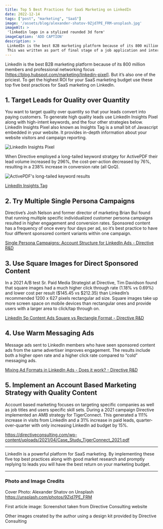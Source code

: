```yaml
---
title: Top 5 Best Practices for SaaS Marketing on LinkedIn
date: 2022-12-14
tags: ["post", "marketing", "SaaS"]
image: '/assets/blog/alexander-shatov-9Zjd7PE_FRM-unsplash.jpg'
imageAlt: >
 'linkedin logo in a stylized rounded 3d form'
imageCaption: 'ADD CAPTION'
description: >
 LinkedIn is the best B2B marketing platform because of its 800 million members and professional networking focus. But it’s also one of the priciest. To get the highest ROI for your SaaS marketing budget use these top five best practices for SaaS marketing on LinkedIn.
 This was written as part of final stage of a job application and interviewing process in 2022.
---
```


LinkedIn is the best B2B marketing platform because of its 800 million members and professional networking focus [https://blog.hubspot.com/marketing/linkedin-pixel]. But it’s also one of the priciest. To get the highest ROI for your SaaS marketing budget use these top five best practices for SaaS marketing on LinkedIn.


## 1. Target Leads for Quality over Quantity  

You want to target quality over quantity so that your leads convert into paying customers. To generate high quality leads use LinkedIn Insights Pixel along with high-intent keywords, and the four other strategies below. LinkedIn Insights Pixel also known as Insights Tag is a small bit of Javascript embedded in your website. It provides in-depth information about your website visitors and campaign reporting. 


![LinkedIn Insights Pixel](https://dev-to-uploads.s3.amazonaws.com/uploads/articles/tqhs4hhrwl5v8willlrb.png)

When Directive employed a long-tailed keyword stratgey for ActivePDF their lead volume increased by 296%, the cost-per-action decreased by 76%, resulting in a 238% increase in conversion rate (all QoQ).


![ActivePDF's long-tailed keyword results](https://dev-to-uploads.s3.amazonaws.com/uploads/articles/4ubxb16kk6snwcyhd1j2.png)

[LinkedIn Insights  Tag](https://www.linkedin.com/help/lms/answer/a418880/add-the-linkedin-insight-tag-to-your-website?lang=en)


## 2. Try Multiple Single Persona Campaigns

Directive’s Josh Nelson and former director of marketing Brian Bui found that running multiple specific individualized customer persona campaigns resulted in higher engagement and conversion rates.
Sponsored content has a frequency of once every four days per ad, so it’s best practice to have four different sponsored content variants within one campaign. 

[Single Persona Campaigns: Account Structure for LinkedIn Ads - Directive R&D](https://youtu.be/yko7C-298Vw)

## 3. Use Square Images for Direct Sponsored Content

In a 2021 A/B test Sr. Paid Media Strategist at Directive, Tim Davidson found that square images had a much higher click through rate (1.18% vs 0.69%) and lower cost per result ($145.45 vs $212.35) than LinkedIn’s recommended 1200 x 627 pixels rectangular ad size. Square images take up more screen space on mobile devices than rectangular ones and provide users with a larger area to click/tap through on.

[LinkedIn Sp Content Ads Square vs Rectangle Format - Directive R&D]( https://youtu.be/XSUaIYEUtQ8)

## 4. Use Warm Messaging Ads

Message ads sent to LinkedIn members who have seen sponsored content ads from the same advertiser improves engagement. The results include both a higher open rate and a higher click rate compared to “cold” messaging ads.

[Mixing Ad Formats in LinkedIn Ads - Does it work? - Directive R&D]( https://youtu.be/35p1dNZfDEM)

## 5. Implement an Account Based Marketing Strategy with Quality Content

Account based marketing focuses on targeting specific companies as well as job titles and users specific skill sets. During a 2021 campaign Directive implemented an AMB strategy for TigerConnect. This generated a 111% increase in visits from LinkedIn and a 31% increase in paid leads, quarter-over-quarter with only increasing LinkedIn ad budget by 15%.

https://directiveconsulting.com/wp-content/uploads/2021/04/Case_Study_TigerConnect_2021.pdf

---

LinkedIn is a powerful platform for SaaS marketing. By implementing these five top best practices along with good market research and promptly replying to leads you will have the best return on your marketing budget.

---
### Photo and Image Credits
Cover Photo: Alexander Shatov on Unsplash https://unsplash.com/photos/9Zjd7PE_FRM

First article image: Screenshot taken from Directive Consulting website

Other images created by the author using a design kit provided by Directive Consulting

